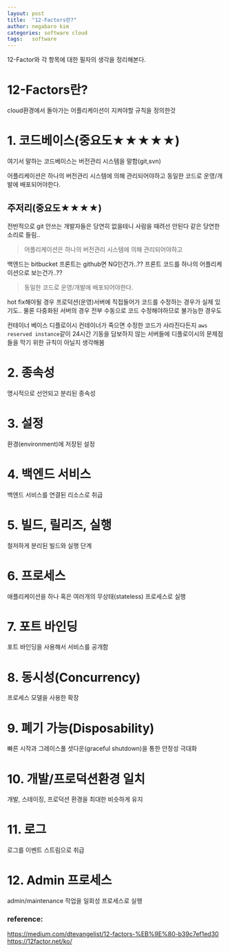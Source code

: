 ```yaml
---
layout: post
title:  "12-Factors란?"
author: negabaro kim
categories: software cloud
tags:	software
---
```


12-Factor와 각 항목에 대한 필자의 생각을 정리해본다.

# 12-Factors란?

cloud환경에서 돌아가는 어플리케이션이 지켜야할 규칙을 정의한것


# 1. 코드베이스(중요도★★★★★)

여기서 말하는 코드베이스는 버전관리 시스템을 말함(git,svn)

어플리케이션은 하나의 버전관리 시스템에 의해 관리되어야하고
동일한 코드로 운영/개발에 배포되어야한다.

## 주저리(중요도★★★★)

전반적으로 git 안쓰는 개발자들은 당연히 없을테니 사람을 때려선 안된다 같은 당연한 소리로 들림..

> 어플리케이션은 하나의 버전관리 시스템에 의해 관리되어야하고

백엔드는 bitbucket 프론트는 github면 NG인건가..??
프론트 코드를 하나의 어플리케이션으로 보는건가..??

> 동일한 코드로 운영/개발에 배포되어야한다.

hot fix해야될 경우 프로덕션(운영)서버에 직접들어가 코드를 수정하는 경우가 실제 있기도..
물론 다중화된 서버의 경우 전부 수동으로 코드 수정해야하므로 불가능한 경우도

컨테이너 베이스 디플로이시 컨테이너가 죽으면 수정한 코드가 사라진다든지 
`aws reserved instance`같이 24시간 기동을 담보하지 않는 서버들에 디플로이시의 문제점들을 막기 위한 규칙이 아닐지 생각해봄




# 2. 종속성
명시적으로 선언되고 분리된 종속성

# 3. 설정
환경(environment)에 저장된 설정

# 4. 백엔드 서비스
백엔드 서비스를 연결된 리소스로 취급

# 5. 빌드, 릴리즈, 실행
철저하게 분리된 빌드와 실행 단계

# 6. 프로세스
애플리케이션을 하나 혹은 여러개의 무상태(stateless) 프로세스로 실행

# 7. 포트 바인딩
포트 바인딩을 사용해서 서비스를 공개함

# 8. 동시성(Concurrency)
프로세스 모델을 사용한 확장

# 9. 폐기 가능(Disposability)
빠른 시작과 그레이스풀 셧다운(graceful shutdown)을 통한 안정성 극대화

# 10. 개발/프로덕션환경 일치
개발, 스테이징, 프로덕션 환경을 최대한 비슷하게 유지

# 11. 로그
로그를 이벤트 스트림으로 취급

# 12. Admin 프로세스
admin/maintenance 작업을 일회성 프로세스로 실행


### reference:

https://medium.com/dtevangelist/12-factors-%EB%9E%80-b39c7ef1ed30
https://12factor.net/ko/